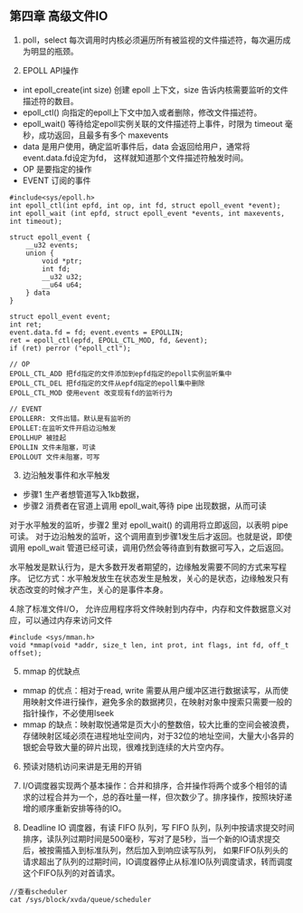 ## 第四章 高级文件IO

1. poll，select 每次调用时内核必须遍历所有被监视的文件描述符，每次遍历成为明显的瓶颈。

2. EPOLL API操作

* int epoll_create(int size) 创建 epoll 上下文，size 告诉内核需要监听的文件描述符的数目。
* epoll_ctl() 向指定的epoll上下文中加入或者删除，修改文件描述符。
* epoll_wait() 等待给定epoll实例关联的文件描述符上事件，时限为 timeout 毫秒，成功返回，且最多有多个 maxevents
* data 是用户使用，确定监听事件后，data 会返回给用户，通常将event.data.fd设定为fd， 这样就知道那个文件描述符触发时间。
* OP 是要指定的操作
* EVENT 订阅的事件

```
#include<sys/epoll.h>
int epoll_ctl(int epfd, int op, int fd, struct epoll_event *event);
int epoll_wait (int epfd, struct epoll_event *events, int maxevents, int timeout);

struct epoll_event {
	__u32 events;
	union {
		void *ptr;
		int fd;
		__u32 u32;
		__u64 u64;
	} data
}

struct epoll_event event;
int ret;
event.data.fd = fd; event.events = EPOLLIN;
ret = epoll_ctl(epfd, EPOLL_CTL_MOD, fd, &event);
if (ret) perror ("epoll_ctl");

// OP
EPOLL_CTL_ADD 把fd指定的文件添加到epfd指定的epoll实例监听集中
EPOLL_CTL_DEL 把fd指定的文件从epfd指定的epoll集中删除
EPOLL_CTL_MOD 使用event 改变现有fd的监听行为

// EVENT
EPOLLERR: 文件出错。默认是有监听的
EPOLLET:在监听文件开启边沿触发
EPOLLHUP 被挂起
EPOLLIN 文件未阻塞，可读
EPOLLOUT 文件未阻塞，可写
```

3. 边沿触发事件和水平触发


* 步骤1 生产者想管道写入1kb数据，
* 步骤2 消费者在官道上调用 epoll_wait,等待 pipe 出现数据，从而可读

对于水平触发的监听，步骤2 里对 epoll_wait() 的调用将立即返回，以表明 pipe 可读。
对于边沿触发的监听，这个调用直到步骤1发生后才返回。也就是说，即使调用 epoll_wait 管道已经可读，调用仍然会等待直到有数据可写入，之后返回。

水平触发是默认行为，是大多数开发者期望的，边缘触发需要不同的方式来写程序。
记忆方式：水平触发放生在状态发生是触发，关心的是状态，边缘触发只有状态改变的时候才产生，关心的是事件本身。

4.除了标准文件I/O， 允许应用程序将文件映射到内存中，内存和文件数据意义对应，可以通过内存来访问文件

```
#include <sys/mman.h>
void *mmap(void *addr, size_t len, int prot, int flags, int fd, off_t offset);
```

5. mmap 的优缺点

* mmap 的优点：相对于read, write 需要从用户缓冲区进行数据读写，从而使用映射文件进行操作，避免多余的数据拷贝，在映射对象中搜索只需要一般的指针操作，不必使用lseek
* mmap 的缺点：映射取悦通常是页大小的整数倍，较大比重的空间会被浪费，存储映射区域必须在进程地址空间内，对于32位的地址空间，大量大小各异的银蛇会导致大量的碎片出现，很难找到连续的大片空内存。

6. 预读对随机访问来讲是无用的开销

7. I/O调度器实现两个基本操作：合并和排序，合并操作将两个或多个相邻的请求的过程合并为一个，总的吞吐量一样，但次数少了。排序操作，按照块好递增的顺序重新安排等待的IO。

8. Deadline IO 调度器，有读 FIFO 队列，写 FIFO 队列，队列中按请求提交时间排序，读队列过期时间是500毫秒，写对了是5秒，当一个新的IO请求提交后，被按需插入到标准队列，然后加入到响应读写队列， 如果FIFO队列头的请求超出了队列的过期时间，IO调度器停止从标准IO队列调度请求，转而调度这个FIFO队列的对首请求。

```
//查看scheduler
cat /sys/block/xvda/queue/scheduler 
```
